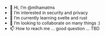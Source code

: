 - 👋 Hi, I’m @mlhamatms
- 👀 I’m interested in security and privacy
- 🌱 I’m currently learning svelte and rust
- 💞️ I’m looking to collaborate on many things :)
- 📫 How to reach me ... good question ... TBD

<!---
mlhamatms/mlhamatms is a ✨ special ✨ repository because its `README.md` (this file) appears on your GitHub profile.
You can click the Preview link to take a look at your changes.
--->
